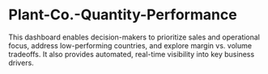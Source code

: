 # Plant-Co.-Quantity-Performance
This dashboard enables decision-makers to prioritize sales and operational focus, address low-performing countries, and explore margin vs. volume tradeoffs. It also provides automated, real-time visibility into key business drivers.
